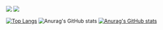 <img src="https://capsule-render.vercel.app/api?type=waving&color=BDBDC8&height=150&section=header" />
<img src="https://capsule-render.vercel.app/api?type=waving&color=BDBDC8&height=150&section=footer" />

[![Top Langs](https://github-readme-stats.vercel.app/api/top-langs/?username=KDW00817)](https://github.com/anuraghazra/github-readme-stats)
![Anurag's GitHub stats](https://github-readme-stats.vercel.app/api?username=KDW00817&hide=contribs,prs&show_icons=true&theme=graywhite)
[![Anurag's GitHub stats](https://github-readme-stats.vercel.app/api?username=KDW00817)](https://github.com/anuraghazra/github-readme-stats)

